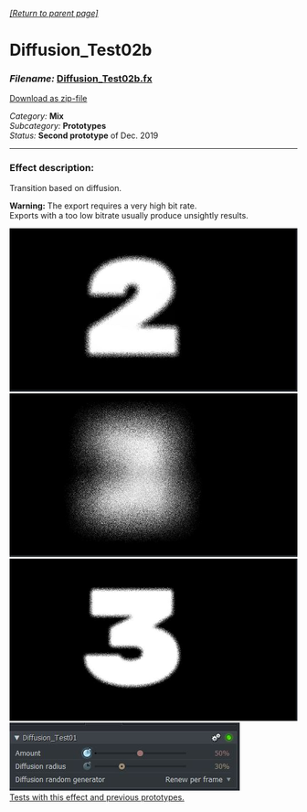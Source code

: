 ﻿*[[Return to parent page]](../../../README.md)*  

# Diffusion_Test02b

### *Filename:* <a href="Diffusion_Test02b.fx" download>Diffusion_Test02b.fx</a> 
[Download as zip-file](Diffusion_Test02b.zip)

*Category:* **Mix**  
*Subcategory:* **Prototypes**  
*Status:* **Second prototype** of Dec. 2019 


--------------------------------------------------------------------------

### Effect description: 
Transition based on diffusion.
  
**Warning:** The export requires a very high bit rate.  
Exports with a too low bitrate usually produce unsightly results.  
  
![](IMG/img1.jpg)  
![](IMG/img2.jpg)
![](IMG/img3.jpg)
![](IMG/img4.jpg)  
<a href="https://www.lwks.com/index.php?option=com_kunena&func=view&catid=7&id=209075&Itemid=81" target="blank">Tests with this effect and previous prototypes.</a>  

